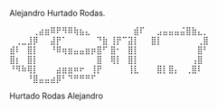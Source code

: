 Alejandro Hurtado Rodas.

⠀⠀⠀⠀⢀⣴⣶⠿⠟⠻⠿⢷⣦⣄⠀⠀⠀
⠀⠀⠀⠀⣾⠏⠀⠀⣠⣤⣤⣤⣬⣿⣷⣄⡀
⠀⢀⣀⣸⡿⠀⠀⣼⡟⠁⠀⠀⠀⠀⠀⠙⣷
⢸⡟⠉⣽⡇⠀⠀⣿⡇⠀⠀⠀⠀⠀⠀⢀⣿
⣾⠇⠀⣿⡇⠀⠀⠘⠿⢶⣶⣤⣤⣶⡶⣿⠋
⣿⠂⠀⣿⡇⠀⠀⠀⠀⠀⠀⠀⠀⠀⠀⣿⠃
⣿⡆⠀⣿⡇⠀⠀⠀⠀⠀⠀⠀⠀⠀⠀⣿⠀
⢿⡇⠀⣿⡇⠀⠀⠀⠀⠀⠀⠀⠀⠀⢠⣿⠀
⠘⠻⠷⢿⡇⠀⠀⠀⣴⣶⣶⠶⠖⠀⢸⡟⠀
⠀⠀⠀⢸⣇⠀⠀⠀⣿⡇⣿⡄⠀⢀⣿⠇⠀
⠀⠀⠀⠘⣿⣤⣤⣴⡿⠃⠙⠛⠛⠛⠋⠀⠀


Hurtado Rodas Alejandro